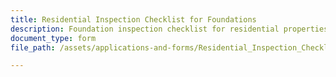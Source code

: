 ```yaml
---
title: Residential Inspection Checklist for Foundations
description: Foundation inspection checklist for residential properties. 
document_type: form
file_path: /assets/applications-and-forms/Residential_Inspection_Checklist_Foundation.pdf

---
```

